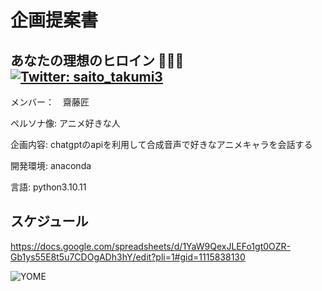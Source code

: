 ﻿# 企画提案書

## あなたの理想のヒロイン 💩🤢🤮　[![Twitter: saito_takumi3](https://img.shields.io/twitter/follow/saito_takumi3?style=social)](https://twitter.com/saito_takumi3) 

メンバー：　齋藤匠

ペルソナ像:
アニメ好きな人

企画内容:
chatgptのapiを利用して合成音声で好きなアニメキャラを会話する

開発環境:
anaconda

言語:
python3.10.11

## スケジュール
https://docs.google.com/spreadsheets/d/1YaW9QexJLEFo1gt0OZR-Gb1ys55E8t5u7CDOgADh3hY/edit?pli=1#gid=1115838130


![YOME](https://lovelive-petitsoku.com/wp-content/uploads/2022/07/1659007700909.gif)
